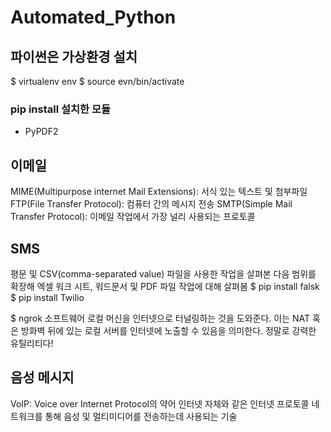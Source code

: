 # Automated_Python

## 파이썬은 가상환경 설치
$ virtualenv env
$ source evn/bin/activate

### pip install 설치한 모듈
* PyPDF2

## 이메일
MIME(Multipurpose internet Mail Extensions): 서식 있는 텍스트 및 첨부파일
FTP(File Transfer Protocol): 컴퓨터 간의 메시지 전송
SMTP(Simple Mail Transfer Protocol): 이메일 작업에서 가장 널리 사용되는 프로토콜

## SMS
평문 및 CSV(comma-separated value) 파일을 사용한 작업을 살펴본 다음 범위를 확장해 엑셀 워크 시트, 워드문서 및 PDF 파일 작업에 대해 살펴봄
$ pip install falsk
$ pip install Twilio

$ ngrok 소프트웨어
로컬 머신을 인터넷으로 터널링하는 것을 도와준다. 이는 NAT 혹은 방화벽 뒤에 있는 로컬 서버를 인터넷에 노출할 수 있음을 의미한다.
정말로 강력한 유틸리티다! 

## 음성 메시지
VoIP: Voice over Internet Protocol의 약어
인터넷 자체와 같은 인터넷 프로토콜 네트워크를 통해 음성 및 멀티미디어를 전송하는데 사용되는 기술
